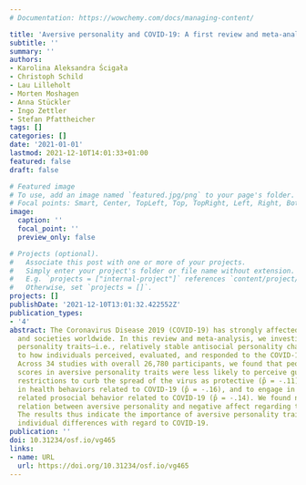 ```yaml
---
# Documentation: https://wowchemy.com/docs/managing-content/

title: 'Aversive personality and COVID-19: A first review and meta-analysis'
subtitle: ''
summary: ''
authors:
- Karolina Aleksandra Ścigała
- Christoph Schild
- Lau Lilleholt
- Morten Moshagen
- Anna Stückler
- Ingo Zettler
- Stefan Pfattheicher
tags: []
categories: []
date: '2021-01-01'
lastmod: 2021-12-10T14:01:33+01:00
featured: false
draft: false

# Featured image
# To use, add an image named `featured.jpg/png` to your page's folder.
# Focal points: Smart, Center, TopLeft, Top, TopRight, Left, Right, BottomLeft, Bottom, BottomRight.
image:
  caption: ''
  focal_point: ''
  preview_only: false

# Projects (optional).
#   Associate this post with one or more of your projects.
#   Simply enter your project's folder or file name without extension.
#   E.g. `projects = ["internal-project"]` references `content/project/deep-learning/index.md`.
#   Otherwise, set `projects = []`.
projects: []
publishDate: '2021-12-10T13:01:32.422552Z'
publication_types:
- '4'
abstract: The Coronavirus Disease 2019 (COVID-19) has strongly affected individuals
  and societies worldwide. In this review and meta-analysis, we investigated how aversive
  personality traits—i.e., relatively stable antisocial personality characteristics—related
  to how individuals perceived, evaluated, and responded to the COVID-19 pandemic.
  Across 34 studies with overall 26,780 participants, we found that people with higher
  scores in aversive personality traits were less likely to perceive guidelines and
  restrictions to curb the spread of the virus as protective (p̂ = -.11), to engage
  in health behaviors related to COVID-19 (p̂ = -.16), and to engage in non-health
  related prosocial behavior related to COVID-19 (p̂ = -.14). We found no consistent
  relation between aversive personality and negative affect regarding the pandemic.
  The results thus indicate the importance of aversive personality traits in understanding
  individual differences with regard to COVID-19.
publication: ''
doi: 10.31234/osf.io/vg465
links:
- name: URL
  url: https://doi.org/10.31234/osf.io/vg465
---
```

